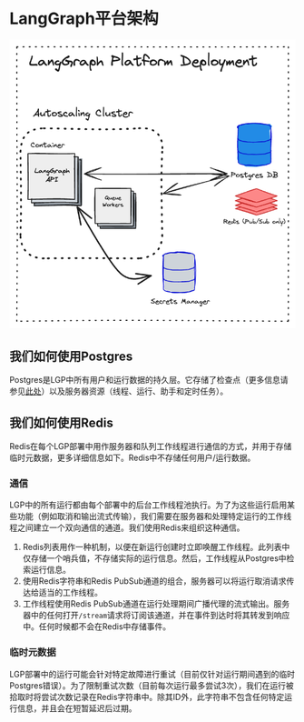 # LangGraph平台架构

![](img/langgraph_platform_deployment_architecture.png)

## 我们如何使用Postgres

Postgres是LGP中所有用户和运行数据的持久层。它存储了检查点（更多信息请参见[此处](./persistence.md)）以及服务器资源（线程、运行、助手和定时任务）。

## 我们如何使用Redis

Redis在每个LGP部署中用作服务器和队列工作线程进行通信的方式，并用于存储临时元数据，更多详细信息如下。Redis中不存储任何用户/运行数据。

### 通信

LGP中的所有运行都由每个部署中的后台工作线程池执行。为了为这些运行启用某些功能（例如取消和输出流式传输），我们需要在服务器和处理特定运行的工作线程之间建立一个双向通信的通道。我们使用Redis来组织这种通信。

1. Redis列表用作一种机制，以便在新运行创建时立即唤醒工作线程。此列表中仅存储一个哨兵值，不存储实际的运行信息。然后，工作线程从Postgres中检索运行信息。
2. 使用Redis字符串和Redis PubSub通道的组合，服务器可以将运行取消请求传达给适当的工作线程。
3. 工作线程使用Redis PubSub通道在运行处理期间广播代理的流式输出。服务器中的任何打开`/stream`请求将订阅该通道，并在事件到达时将其转发到响应中。任何时候都不会在Redis中存储事件。

### 临时元数据

LGP部署中的运行可能会针对特定故障进行重试（目前仅针对运行期间遇到的临时Postgres错误）。为了限制重试次数（目前每次运行最多尝试3次），我们在运行被拾取时将尝试次数记录在Redis字符串中。除其ID外，此字符串不包含任何特定运行信息，并且会在短暂延迟后过期。